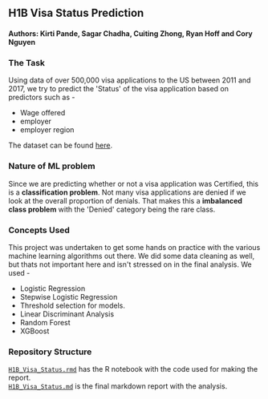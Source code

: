 ## H1B Visa Status Prediction
#### Authors: Kirti Pande, Sagar Chadha, Cuiting Zhong, Ryan Hoff and Cory Nguyen 
### The Task
Using data of over 500,000 visa applications to the US between 2011 and 2017, we try to predict the 'Status' of the visa application based on predictors such as - <br>
* Wage offered
* employer
* employer region

The dataset can be found [here](https://www.kaggle.com/trivedicharmi/h1b-disclosure-dataset).

### Nature of ML problem
Since we are predicting whether or not a visa application was Certified, this is a **classification problem**. Not many visa applications are denied if we look at the overall proportion of denials. That makes this a **imbalanced class problem** with the 'Denied' category being the rare class.

### Concepts Used
This project was undertaken to get some hands on practice with the various machine learning algorithms out there. We did some data cleaning as well, but thats not important here and isn't stressed on in the final analysis. We used - 
* Logistic Regression
* Stepwise Logistic Regression
* Threshold selection for models.
* Linear Discriminant Analysis
* Random Forest
* XGBoost

### Repository Structure
[`H1B_Visa_Status.rmd`](https://github.com/sagar-chadha/Coursework/blob/master/Predictive%20Modelling/H1B_Visa_Status_Prediction/H1B_Analysis.Rmd) has the R notebook with the code used for making the report. <br>
[`H1B_Visa_Status.md`](https://github.com/sagar-chadha/Coursework/blob/master/Predictive%20Modelling/H1B_Visa_Status_Prediction/H1B_Analysis.md) is the final markdown report with the analysis.
